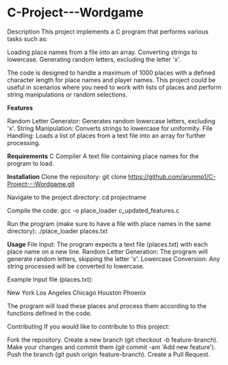 # C-Project---Wordgame

Description
This project implements a C program that performs various tasks such as:

Loading place names from a file into an array.
Converting strings to lowercase.
Generating random letters, excluding the letter 'x'.

The code is designed to handle a maximum of 1000 places with a defined character length for place names and player names. This project could be useful in scenarios where you need to work with lists of places and perform string manipulations or random selections.

**Features**

Random Letter Generator: Generates random lowercase letters, excluding 'x'.
String Manipulation: Converts strings to lowercase for uniformity.
File Handling: Loads a list of places from a text file into an array for further processing.

**Requirements**
C Compiler 
A text file containing place names for the program to load.

**Installation**
Clone the repository:
git clone https://github.com/arunmp1/C-Project---Wordgame.git

Navigate to the project directory:
cd projectname

Compile the code:
gcc -o place_loader c_updated_features.c

Run the program (make sure to have a file with place names in the same directory):
./place_loader places.txt

**Usage**
File Input: The program expects a text file (places.txt) with each place name on a new line.
Random Letter Generation: The program will generate random letters, skipping the letter 'x'.
Lowercase Conversion: Any string processed will be converted to lowercase.

Example
Input file (places.txt):

New York
Los Angeles
Chicago
Houston
Phoenix

The program will load these places and process them according to the functions defined in the code.

Contributing
If you would like to contribute to this project:

Fork the repository.
Create a new branch (git checkout -b feature-branch).
Make your changes and commit them (git commit -am 'Add new feature').
Push the branch (git push origin feature-branch).
Create a Pull Request.
